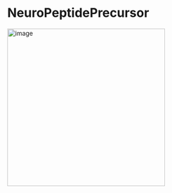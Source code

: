 # NeuroPeptidePrecursor
<img width="359" alt="image" src="https://github.com/user-attachments/assets/7122573c-dbc1-4b69-ad4a-c6f2f475d6df" />

